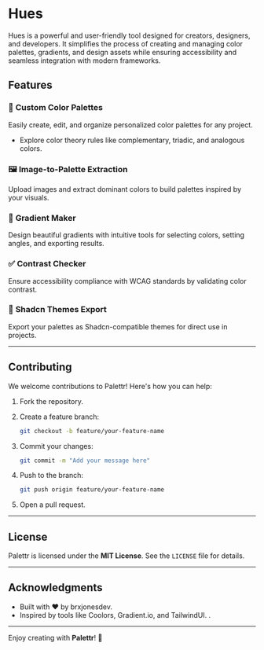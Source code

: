 # Hues

Hues is a powerful and user-friendly tool designed for creators, designers, and developers. It simplifies the process of creating and managing color palettes, gradients, and design assets while ensuring accessibility and seamless integration with modern frameworks.

## Features

### 🎨 **Custom Color Palettes**

Easily create, edit, and organize personalized color palettes for any project.

- Explore color theory rules like complementary, triadic, and analogous colors.

### 🖼️ **Image-to-Palette Extraction**

Upload images and extract dominant colors to build palettes inspired by your visuals.

### 🌈 **Gradient Maker**

Design beautiful gradients with intuitive tools for selecting colors, setting angles, and exporting results.

### ✅ **Contrast Checker**

Ensure accessibility compliance with WCAG standards by validating color contrast.

### 🌟 **Shadcn Themes Export**

Export your palettes as Shadcn-compatible themes for direct use in projects.

---

## Contributing

We welcome contributions to Palettr! Here's how you can help:

1. Fork the repository.
2. Create a feature branch:

   ```bash
   git checkout -b feature/your-feature-name
   ```

3. Commit your changes:

   ```bash
   git commit -m "Add your message here"
   ```

4. Push to the branch:

   ```bash
   git push origin feature/your-feature-name
   ```

5. Open a pull request.

---

## License

Palettr is licensed under the **MIT License**. See the `LICENSE` file for details.

---

## Acknowledgments

- Built with ❤️ by brxjonesdev.
- Inspired by tools like Coolors, Gradient.io, and TailwindUI. .

---

Enjoy creating with **Palettr**! 🎨
